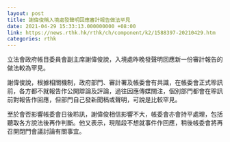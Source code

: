 ```yaml
---
layout: post
title: 謝偉俊稱入境處發聲明回應審計報告做法罕見
date: 2021-04-29 15:33:13.000000000 +08:00
link: https://news.rthk.hk/rthk/ch/component/k2/1588397-20210429.htm
categories: rthk
---
```


立法會政府帳目委員會副主席謝偉俊說，入境處昨晚發聲明回應新一份審計報告的做法較為罕見。

謝偉俊說，根據相關機制，政府部門、審計署及帳委會有共識，在帳委會正式聆訊前，各方都不就報告作公開辯論及評論，過往因應傳媒關注，個別部門都會在聆訊前對報告作回應，但部門自己發新聞稿或聲明，可說是比較罕見。

至於會否影響帳委會日後聆訊，謝偉俊相信影響不大，帳委會亦會持平處理，包括聽取各方說法後再作判斷。他又表示，現階段不想就事件作回應，稍後帳委會將再召開閉門會議討論有關事宜。
